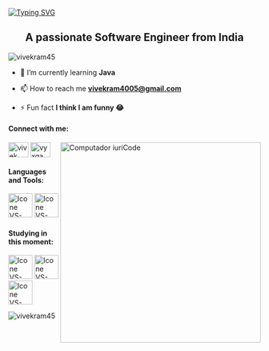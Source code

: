 [![Typing SVG](https://readme-typing-svg.herokuapp.com?color=FF3670&size=35&center=true&vCenter=true&width=1000&lines=Welcome+to+my+GitHub+profile!;My+Name+is+Vivek+Ram)](https://git.io/typing-svg)

<h2 align="center">A passionate Software Engineer from India</h2>

<p align="left"> <img src="https://komarev.com/ghpvc/?username=vivekram45&label=Profile%20views&color=0e75b6&style=flat" alt="vivekram45" /> </p>

- 🌱 I’m currently learning **Java**

- 📫 How to reach me **vivekram4005@gmail.com**

- ⚡ Fun fact **I think I am funny 😂**

#### Connect with me:
 <img src="https://raw.githubusercontent.com/MicaelliMedeiros/micaellimedeiros/master/image/computer-illustration.png" min-width="400px" max-width="400px" width="400px" align="right" alt="Computador iuriCode">
<p align="left">
<a href="https://twitter.com/vyxgamer45" target="blank"><img align="center" src="https://raw.githubusercontent.com/rahuldkjain/github-profile-readme-generator/master/src/images/icons/Social/twitter.svg" alt="vivek twitter" height="30" width="40" /></a>
<a href="https://instagram.com/vyxgamer45" target="blank"><img align="center" src="https://raw.githubusercontent.com/rahuldkjain/github-profile-readme-generator/master/src/images/icons/Social/instagram.svg" alt="vyxgamer45" height="30" width="40" /></a>
</p>

#### Languages and Tools:
 
  [<img height="48px" width="48px" alt="Icone VS-Code" src="https://skillicons.dev/icons?i=html"/>](https://sass-lang.com/)
  [<img height="48px" width="48px" alt="Icone VS-Code" src="https://skillicons.dev/icons?i=css"/>](https://sass-lang.com/)
  

#### Studying in this moment:
  [<img height="48px" width="48px" alt="Icone VS-Code" src="https://skillicons.dev/icons?i=java"/>](https://sass-lang.com/)
  [<img height="48px" width="48px" alt="Icone VS-Code" src="https://skillicons.dev/icons?i=c"/>](https://sass-lang.com/)
  [<img height="48px" width="48px" alt="Icone VS-Code" src="https://skillicons.dev/icons?i=mysql"/>](https://sass-lang.com/)
 

<p><img align="center" src="https://github-readme-streak-stats.herokuapp.com/?user=vivekram45&theme=radical" alt="vivekram45" /></p>


